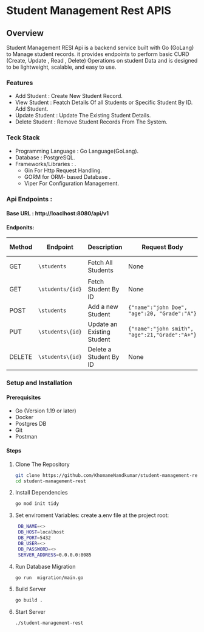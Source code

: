 # Student Management Rest APIS

## Overview

Student Management RESI Api is a backend service built with Go (GoLang) to Manage student records. it provides endpoints to perform basic CURD (Create, Update , Read , Delete) Operations on student Data and is designed to  be lightweight, scalable, and easy to use.

### Features
  -  Add Student    : Create New Student Record.             
  -  View Student   : Featch Details Of all Students or Specific Student By ID. Add Student.
  -  Update Student : Update The Existing Student Details.
  -  Delete Student : Remove Student Records From The System.

### Teck Stack
-   Programming Language : Go Language(GoLang).
-   Database : PostgreSQL.
-   Frameworks/Libraries : .
    -  Gin For Http Request Handling.
    -  GORM for ORM- based Database .
    -  Viper For Configuration Management.
 
###  Api Endpoints :
####  Base URL : http://loaclhost:8080/api/v1

#### Endponits: 

  | Method   | Endpoint           | Description                 | Request Body                     |  Response (Success)                           |
  |----------|--------------------|-----------------------------|----------------------------------|-----------------------------------------------|
  | GET      |`\students`         | Fetch All Students          | None                             | `[{id , name , age , grade , created_at}]`    |
  | GET      |`\students/{id}`    | Fetch Student By ID         | None                             | `[{id , name , age, grade , created_at }]`    |
  | POST     |`\students`         | Add a new Student           | `{"name":"john Doe", "age":20, "Grade":"A"}`| `{"message":"student added"}`      |
  | PUT      |`\students\{id}`    | Update an Existing Student  | `{"name":"john smith", "age":21,"Grade":"A+"}`| `{"message":"Student Updated"}`  |
  | DELETE   |`\students\{id}`    | Delete a Student By ID      | None                             | `{"message":"student deleted"}`
  
### Setup and Installation

#### Prerequisites

  - Go (Version 1.19 or later)
  - Docker
  - Postgres DB
  - Git
  - Postman

 #### Steps

   1. Clone The Repository

      ```bash
      git clone https://github.com/KhomaneNandkumar/student-management-rest.git
      cd student-management-rest
      ```

   2. Install Dependencies

      ```bash
      go mod init tidy
      ```

   3. Set enviroment Variables: create a.env file at the project root:

      ```bash
       DB_NAME=<>
       DB_HOST=localhost
       DB_PORT=5432
       DB_USER=<>
       DB_PASSWORD=<>
       SERVER_ADDRESS=0.0.0.0:8085
      ```

  4. Run Database Migration

      ```bash
      go run  migration/main.go
      ```

  5. Build Server

      ```bash
      go build .
      ```

  6. Start Server

     ```bash
     ./student-management-rest
     ```
       
